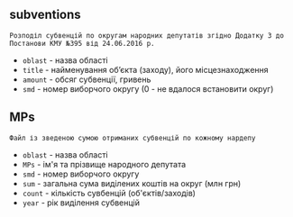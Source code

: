 ## subventions
    Розподіл субвенцій по округам народних депутатів згідно Додатку 3 до Постанови КМУ №395 від 24.06.2016 р.
* ```oblast``` - назва області
* ```title``` - найменування об’єкта (заходу), його місцезнаходження
* ```amount``` - обсяг субвенції, гривень
* ```smd``` - номер виборчого округу (0 - не вдалося встановити округ)

## MPs
    Файл із зведеною сумою отриманих субвенцій по кожному нардепу
* ```oblast``` - назва області
* ```MPs``` - ім'я та прізвище народного депутата
* ```smd``` - номер виборчого округу
* ```sum``` - загальна сума виділених коштів на округ (млн грн)
* ```count``` - кількість сувбенцій (об'єктів/заходів)
* ```year``` - рік виділення субвенцій
